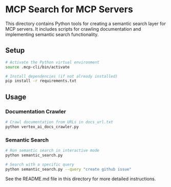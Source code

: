 # MCP Search for MCP Servers

This directory contains Python tools for creating a semantic search layer for MCP servers. It includes scripts for crawling documentation and implementing semantic search functionality.

## Setup

```bash
# Activate the Python virtual environment
source .mcp-cli/bin/activate

# Install dependencies (if not already installed)
pip install -r requirements.txt
```

## Usage

### Documentation Crawler

```bash
# Crawl documentation from URLs in docs_url.txt
python vertex_ai_docs_crawler.py
```

### Semantic Search

```bash
# Run semantic search in interactive mode
python semantic_search.py

# Search with a specific query
python semantic_search.py --query "create github issue"
```

See the README.md file in this directory for more detailed instructions.
